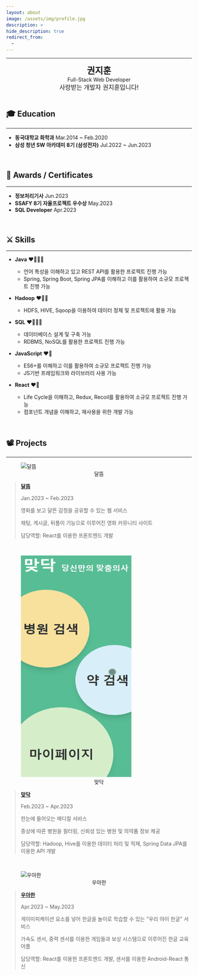 ```yaml
---
layout: about
image: /assets/img/profile.jpg
description: >
hide_description: true
redirect_from:
  -
---
```




---

<center>
<span style=
"font-size:170%;
font-weight:bold">
권지훈
</span>
<br>
<span style=
"font-size:100%">
Full-Stack Web Developer
</span>
<br>
<span style=
"font-size:120%">
사랑받는 개발자 권지훈입니다!
</span>
</center>

<br>

<!--author-->

## 🎓 Education

---

- **동국대학교 화학과** Mar.2014 ~ Feb.2020
- **삼성 청년 SW 아카데미 8기 (삼성전자)** Jul.2022 ~ Jun.2023

<br>

## 🧮 Awards / Certificates

---

- **정보처리기사** Jun.2023
- **SSAFY 8기 자율프로젝트 우수상** May.2023
- **SQL Developer** Apr.2023

<br>

## ⚔ Skills

---

- **Java** ❤🧡💛💚

  - 언어 특성을 이해하고 있고 REST API를 활용한 프로젝트 진행 가능
  - Spring, Spring Boot, Spring JPA를 이해하고 이를 활용하여 소규모 프로젝트 진행 가능

- **Hadoop** ❤🧡💛

  - HDFS, HIVE, Sqoop을 이용하여 데이터 정제 및 프로젝트에 활용 가능

- **SQL** ❤🧡💛💚

  - 데이터베이스 설계 및 구축 가능
  - RDBMS, NoSQL를 활용한 프로젝트 진행 가능

- **JavaScript** ❤🧡

  - ES6+를 이해하고 이를 활용하여 소규모 프로젝트 진행 가능
  - JS기반 프레임워크와 라이브러리 사용 가능

- **React** ❤🧡
  - Life Cycle을 이해하고, Redux, Recoil를 활용하여 소규모 프로젝트 진행 가능
  - 컴포넌트 개념을 이해하고, 재사용을 위한 개발 가능

<br>

## 📽 Projects

---

<figure>
  <img src="/assets/img/about/moonrise.gif" width="600px" height="300px" title="달뜸" alt="달뜸" />
  <figcaption style="text-align:center">달뜸</figcaption>
</figure>

> **[달뜸](https://github.com/kjh8673a/Moonrise)**
>
> Jan.2023 ~ Feb.2023
>
> 영화를 보고 달뜬 감정을 공유할 수 있는 웹 서비스
>
> 채팅, 게시글, 뒤풀이 기능으로 이루어진 영화 커뮤니티 사이트
>
> 담당역할: React를 이용한 프론트엔드 개발

<br>
<figure>
  <img src="/assets/img/about/matdoc.gif" width="300px" height="600px" title="맞닥" alt="맞닥" />
  <figcaption style="text-align:center">맞닥</figcaption>
</figure>

> **[맞닥](https://github.com/kjh8673a/Matdoc)**
>
> Feb.2023 ~ Apr.2023
>
> 한눈에 들어오는 메디컬 서비스
>
> 증상에 따른 병원을 필터링, 신뢰성 있는 병원 및 의약품 정보 제공
>
> 담당역할: Hadoop, Hive를 이용한 데이터 처리 및 적재, Spring Data JPA를 이용한 API 개발

<br>
<figure>
  <img src="/assets/img/about/wooahan.gif" width="600px" height="300px" title="우아한" alt="우아한" />
  <figcaption style="text-align:center">우아한</figcaption>
</figure>

> **[우아한](https://github.com/kjh8673a/Wooahan)**
>
> Apr.2023 ~ May.2023
>
> 게이미피케이션 요소를 넣어 한글을 놀이로 학습할 수 있는 "우리 아이 한글" 서비스
>
> 가속도 센서, 중력 센서를 이용한 게임들과 보상 시스템으로 이루어진 한글 교육 어플
>
> 담당역할: React를 이용한 프론트엔드 개발, 센서를 이용한 Android-React 통신
